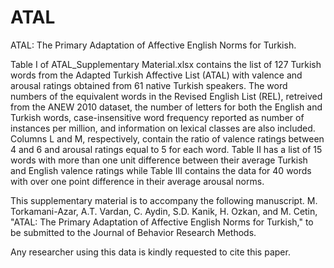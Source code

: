 # ATAL
ATAL: The Primary Adaptation of Affective English Norms for Turkish.

Table I of ATAL_Supplementary Material.xlsx contains the list of 127 Turkish words from the Adapted Turkish Affective List (ATAL) with valence and arousal ratings obtained from 61 native Turkish speakers. The word numbers of the equivalent words in the Revised English List (REL), retreived from the ANEW 2010 dataset, the number of letters for both the English and Turkish words, case-insensitive word frequency reported as number of instances per million, and information on lexical classes are also included. Columns L and M, respectively, contain the ratio of valence ratings between 4 and 6 and arousal ratings equal to 5 for each word. Table II has a list of 15 words with more than one unit difference between their average Turkish and English valence ratings while Table III contains the data for 40 words with over one point difference in their average arousal norms.

This supplementary material is to accompany the following manuscript.
M. Torkamani-Azar, A.T. Vardan, C. Aydin, S.D. Kanik, H. Ozkan, and M. Cetin, "ATAL: The Primary Adaptation of Affective English Norms for Turkish," to be submitted to the Journal of Behavior Research Methods. 

Any researcher using this data is kindly requested to cite this paper.
